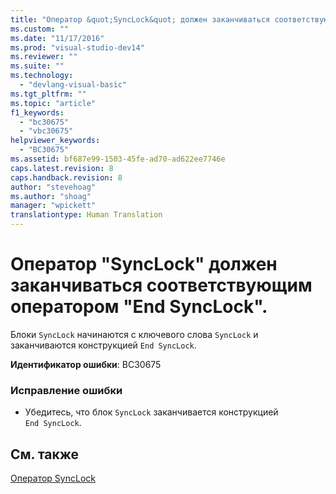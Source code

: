 ```yaml
---
title: "Оператор &quot;SyncLock&quot; должен заканчиваться соответствующим оператором &quot;End SyncLock&quot;. | Microsoft Docs"
ms.custom: ""
ms.date: "11/17/2016"
ms.prod: "visual-studio-dev14"
ms.reviewer: ""
ms.suite: ""
ms.technology: 
  - "devlang-visual-basic"
ms.tgt_pltfrm: ""
ms.topic: "article"
f1_keywords: 
  - "bc30675"
  - "vbc30675"
helpviewer_keywords: 
  - "BC30675"
ms.assetid: bf687e99-1503-45fe-ad70-ad622ee7746e
caps.latest.revision: 8
caps.handback.revision: 8
author: "stevehoag"
ms.author: "shoag"
manager: "wpickett"
translationtype: Human Translation
---
```

# Оператор &quot;SyncLock&quot; должен заканчиваться соответствующим оператором &quot;End SyncLock&quot;.
Блоки `SyncLock` начинаются с ключевого слова `SyncLock` и заканчиваются конструкцией `End SyncLock`.  
  
 **Идентификатор ошибки**: BC30675  
  
### Исправление ошибки  
  
-   Убедитесь, что блок `SyncLock` заканчивается конструкцией `End SyncLock`.  
  
## См. также  
 [Оператор SyncLock](../../visual-basic/language-reference/statements/synclock-statement.md)